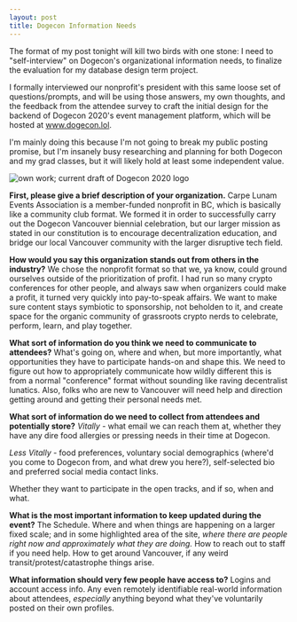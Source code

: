 ```yaml
---
layout: post
title: Dogecon Information Needs
---
```


The format of my post tonight will kill two birds with one stone: I need to "self-interview" on Dogecon's organizational information needs, to finalize the evaluation for my database design term project. 

I formally interviewed our nonprofit's president with this same loose set of questions/prompts, and will be using those answers, my own thoughts, and the feedback from the attendee survey to craft the initial design for the backend of Dogecon 2020's event management platform, which will be hosted at www.dogecon.lol.

I'm mainly doing this because I'm not going to break my public posting promise, but I'm insanely busy researching and planning for both Dogecon and my grad classes, but it will likely hold at least some independent value.

<img src="{{ site.baseurl }}assets/imgs/Dogecon2020Logo.png" alt="own work; current draft of Dogecon 2020 logo" class="img-responsive">

**First, please give a brief description of your organization.**
Carpe Lunam Events Association is a member-funded nonprofit in BC, which is basically like a community club format. We formed it in order to successfully carry out the Dogecon Vancouver biennial celebration, but our larger mission as stated in our constitution is to encourage decentralization education, and bridge our local Vancouver community with the larger disruptive tech field.

**How would you say this organization stands out from others in the industry?**
We chose the nonprofit format so that we, ya know, could ground ourselves outside of the prioritization of profit. I had run so many crypto conferences for other people, and always saw when organizers could make a profit, it turned very quickly into pay-to-speak affairs. We want to make sure content stays symbiotic to sponsorship, not beholden to it, and create space for the organic community of grassroots crypto nerds to celebrate, perform, learn, and play together. 

**What sort of information do you think we need to communicate to attendees?**
What's going on, where and when, but more importantly, what opportunities they have to participate hands-on and shape this. We need to figure out how to appropriately communicate how wildly different this is from a normal "conference" format without sounding like raving decentralist lunatics. Also, folks who are new to Vancouver will need help and direction getting around and getting their personal needs met.

**What sort of information do we need to collect from attendees and potentially store?**
*Vitally* - what email we can reach them at, whether they have any dire food allergies or pressing needs in their time at Dogecon.

*Less Vitally* - food preferences, voluntary social demographics (where'd you come to Dogecon from, and what drew you here?), self-selected bio and preferred social media contact links.

Whether they want to participate in the open tracks, and if so, when and what.

**What is the most important information to keep updated during the event?**
The Schedule. Where and when things are happening on a larger fixed scale; and in some highlighted area of the site, *where there are people right now and approximately what they are doing.* How to reach out to staff if you need help. How to get around Vancouver, if any weird transit/protest/catastrophe things arise.

**What information should very few people have access to?**
Logins and account access info. Any even remotely identifiable real-world information about attendees, *especially* anything beyond what they've voluntarily posted on their own profiles. 
